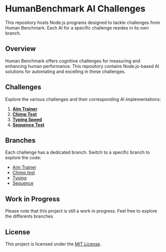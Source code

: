 # HumanBenchmark AI Challenges

This repository hosts Node.js programs designed to tackle challenges from Human Benchmark. Each AI for a specific challenge resides in its own branch.

## Overview

Human Benchmark offers cognitive challenges for measuring and enhancing human performance. This repository contains Node.js-based AI solutions for automating and excelling in these challenges.

## Challenges

Explore the various challenges and their corresponding AI implementations:

1. **[Aim Trainer](https://humanbenchmark.com/tests/aim)**
2. **[Chimp Test](https://humanbenchmark.com/tests/chimp)**
3. **[Typing Speed](https://humanbenchmark.com/tests/typing)**
4. **[Sequence Test](https://humanbenchmark.com/tests/sequence)**

## Branches

Each challenge has a dedicated branch. Switch to a specific branch to explore the code:

- [Aim Trainer](https://github.com/gpaul-faldin/HumanBenchmarkAI/tree/AimTrainer)
- [Chimp test](https://github.com/gpaul-faldin/HumanBenchmarkAI/tree/Chimp)
- [Typing](https://github.com/gpaul-faldin/HumanBenchmarkAI/tree/Typing)
- [Sequence](https://github.com/gpaul-faldin/HumanBenchmarkAI/tree/Sequence)

## Work in Progress

Please note that this project is still a work in progress. Feel free to explore the differents branches

## License

This project is licensed under the [MIT License](LICENSE).
